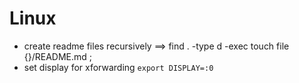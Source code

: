 # Linux
* create readme files recursively ==> find . -type d -exec touch file {}/README.md \;
* set display for xforwarding `export DISPLAY=:0`
